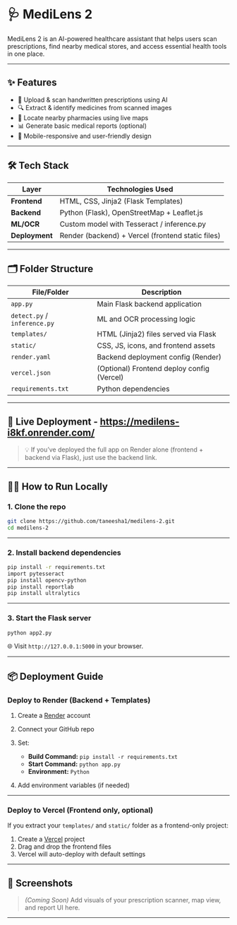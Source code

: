 
# 🩺 MediLens 2

MediLens 2 is an AI-powered healthcare assistant that helps users scan prescriptions, find nearby medical stores, and access essential health tools in one place.

---

## ✨ Features

- 🧾 Upload & scan handwritten prescriptions using AI
- 🔍 Extract & identify medicines from scanned images
- 💊 Locate nearby pharmacies using live maps
- 📊 Generate basic medical reports (optional)
- 📱 Mobile-responsive and user-friendly design

---

## 🛠️ Tech Stack

| Layer       | Technologies Used                        |
|------------|-------------------------------------------|
| **Frontend**  | HTML, CSS, Jinja2 (Flask Templates)       |
| **Backend**   | Python (Flask), OpenStreetMap + Leaflet.js |
| **ML/OCR**    | Custom model with Tesseract / inference.py |
| **Deployment**| Render (backend) + Vercel (frontend static files) |

---

## 🗂 Folder Structure

| File/Folder              | Description                              |
|--------------------------|------------------------------------------|
| `app.py`                 | Main Flask backend application           |
| `detect.py` / `inference.py` | ML and OCR processing logic              |
| `templates/`             | HTML (Jinja2) files served via Flask     |
| `static/`                | CSS, JS, icons, and frontend assets      |
| `render.yaml`            | Backend deployment config (Render)       |
| `vercel.json`            | (Optional) Frontend deploy config (Vercel)|
| `requirements.txt`       | Python dependencies                      |

---

## 🚀 Live Deployment - https://medilens-i8kf.onrender.com/

> 💡 If you’ve deployed the full app on Render alone (frontend + backend via Flask), just use the backend link.

---

## 🧑‍💻 How to Run Locally

### 1. Clone the repo

```bash
git clone https://github.com/taneesha1/medilens-2.git
cd medilens-2
````

---

### 2. Install backend dependencies

```bash
pip install -r requirements.txt
import pytesseract
pip install opencv-python
pip install reportlab
pip install ultralytics

```

---

### 3. Start the Flask server

```bash
python app2.py
```

🌐 Visit `http://127.0.0.1:5000` in your browser.

---

## 📦 Deployment Guide

### Deploy to Render (Backend + Templates)

1. Create a [Render](https://render.com) account
2. Connect your GitHub repo
3. Set:

   * **Build Command:** `pip install -r requirements.txt`
   * **Start Command:** `python app.py`
   * **Environment:** `Python`
4. Add environment variables (if needed)

---

### Deploy to Vercel (Frontend only, optional)

If you extract your `templates/` and `static/` folder as a frontend-only project:

1. Create a [Vercel](https://vercel.com) project
2. Drag and drop the frontend files
3. Vercel will auto-deploy with default settings

---

## 📸 Screenshots

> *(Coming Soon)* Add visuals of your prescription scanner, map view, and report UI here.

---
